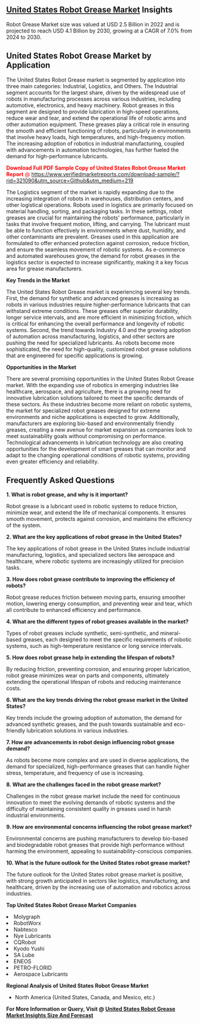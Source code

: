 <h2><a href="https://www.verifiedmarketreports.com/download-sample/?rid=321090&amp;utm_source=Github&amp;utm_medium=219" target="_blank">United States Robot Grease Market</a> Insights</h2><p>Robot Grease Market size was valued at USD 2.5 Billion in 2022 and is projected to reach USD 4.1 Billion by 2030, growing at a CAGR of 7.0% from 2024 to 2030.</p><p> <h2>United States Robot Grease Market by Application</h2> <p>The United States Robot Grease market is segmented by application into three main categories: Industrial, Logistics, and Others. The Industrial segment accounts for the largest share, driven by the widespread use of robots in manufacturing processes across various industries, including automotive, electronics, and heavy machinery. Robot greases in this segment are designed to provide lubrication in high-speed operations, reduce wear and tear, and extend the operational life of robotic arms and other automation equipment. These greases play a critical role in ensuring the smooth and efficient functioning of robots, particularly in environments that involve heavy loads, high temperatures, and high-frequency motion. The increasing adoption of robotics in industrial manufacturing, coupled with advancements in automation technologies, has further fueled the demand for high-performance lubricants. <p><span class=""><span style="color: #ff0000;"><strong>Download Full PDF Sample Copy of United States Robot Grease Market Report</strong> @ </span><a href="https://www.verifiedmarketreports.com/download-sample/?rid=321090&amp;utm_source=Github&amp;utm_medium=219" target="_blank">https://www.verifiedmarketreports.com/download-sample/?rid=321090&amp;utm_source=Github&amp;utm_medium=219</a></span></p> The Logistics segment of the market is rapidly expanding due to the increasing integration of robots in warehouses, distribution centers, and other logistical operations. Robots used in logistics are primarily focused on material handling, sorting, and packaging tasks. In these settings, robot greases are crucial for maintaining the robots' performance, particularly in tasks that involve frequent motion, lifting, and carrying. The lubricant must be able to function effectively in environments where dust, humidity, and other contaminants are prevalent. Greases used in this application are formulated to offer enhanced protection against corrosion, reduce friction, and ensure the seamless movement of robotic systems. As e-commerce and automated warehouses grow, the demand for robot greases in the logistics sector is expected to increase significantly, making it a key focus area for grease manufacturers. <p><strong>Key Trends in the Market</strong></p> <p>The United States Robot Grease market is experiencing several key trends. First, the demand for synthetic and advanced greases is increasing as robots in various industries require higher-performance lubricants that can withstand extreme conditions. These greases offer superior durability, longer service intervals, and are more efficient in minimizing friction, which is critical for enhancing the overall performance and longevity of robotic systems. Second, the trend towards Industry 4.0 and the growing adoption of automation across manufacturing, logistics, and other sectors are pushing the need for specialized lubricants. As robots become more sophisticated, the need for high-quality, customized robot grease solutions that are engineered for specific applications is growing. <p><strong>Opportunities in the Market</strong></p> <p>There are several promising opportunities in the United States Robot Grease market. With the expanding use of robotics in emerging industries like healthcare, aerospace, and agriculture, there is a growing need for innovative lubrication solutions tailored to meet the specific demands of these sectors. As these industries become more reliant on robotic systems, the market for specialized robot greases designed for extreme environments and niche applications is expected to grow. Additionally, manufacturers are exploring bio-based and environmentally friendly greases, creating a new avenue for market expansion as companies look to meet sustainability goals without compromising on performance. Technological advancements in lubrication technology are also creating opportunities for the development of smart greases that can monitor and adapt to the changing operational conditions of robotic systems, providing even greater efficiency and reliability. <h2>Frequently Asked Questions</h2> <p><strong>1. What is robot grease, and why is it important?</strong></p> <p>Robot grease is a lubricant used in robotic systems to reduce friction, minimize wear, and extend the life of mechanical components. It ensures smooth movement, protects against corrosion, and maintains the efficiency of the system.</p> <p><strong>2. What are the key applications of robot grease in the United States?</strong></p> <p>The key applications of robot grease in the United States include industrial manufacturing, logistics, and specialized sectors like aerospace and healthcare, where robotic systems are increasingly utilized for precision tasks.</p> <p><strong>3. How does robot grease contribute to improving the efficiency of robots?</strong></p> <p>Robot grease reduces friction between moving parts, ensuring smoother motion, lowering energy consumption, and preventing wear and tear, which all contribute to enhanced efficiency and performance.</p> <p><strong>4. What are the different types of robot greases available in the market?</strong></p> <p>Types of robot greases include synthetic, semi-synthetic, and mineral-based greases, each designed to meet the specific requirements of robotic systems, such as high-temperature resistance or long service intervals.</p> <p><strong>5. How does robot grease help in extending the lifespan of robots?</strong></p> <p>By reducing friction, preventing corrosion, and ensuring proper lubrication, robot grease minimizes wear on parts and components, ultimately extending the operational lifespan of robots and reducing maintenance costs.</p> <p><strong>6. What are the key trends driving the robot grease market in the United States?</strong></p> <p>Key trends include the growing adoption of automation, the demand for advanced synthetic greases, and the push towards sustainable and eco-friendly lubrication solutions in various industries.</p> <p><strong>7. How are advancements in robot design influencing robot grease demand?</strong></p> <p>As robots become more complex and are used in diverse applications, the demand for specialized, high-performance greases that can handle higher stress, temperature, and frequency of use is increasing.</p> <p><strong>8. What are the challenges faced in the robot grease market?</strong></p> <p>Challenges in the robot grease market include the need for continuous innovation to meet the evolving demands of robotic systems and the difficulty of maintaining consistent quality in greases used in harsh industrial environments.</p> <p><strong>9. How are environmental concerns influencing the robot grease market?</strong></p> <p>Environmental concerns are pushing manufacturers to develop bio-based and biodegradable robot greases that provide high performance without harming the environment, appealing to sustainability-conscious companies.</p> <p><strong>10. What is the future outlook for the United States robot grease market?</strong></p> <p>The future outlook for the United States robot grease market is positive, with strong growth anticipated in sectors like logistics, manufacturing, and healthcare, driven by the increasing use of automation and robotics across industries.</p> </p><p><strong>Top United States Robot Grease Market Companies</strong></p><div data-test-id=""><p><li>Molygraph</li><li> RobotWorx</li><li> Nabtesco</li><li> Nye Lubricants</li><li> CQRobot</li><li> Kyodo Yushi</li><li> SA Lube</li><li> ENEOS</li><li> PETRO-FLORID</li><li> Aerospace Lubricants</li></p><div><strong>Regional Analysis of&nbsp;United States Robot Grease Market</strong></div><ul><li dir="ltr"><p dir="ltr">North America&nbsp;(United States, Canada, and Mexico, etc.)</p></li></ul><p><strong>For More Information or Query, Visit @&nbsp;</strong><strong><a href="https://www.verifiedmarketreports.com/product/robot-grease-market/?utm_source=Github&amp;utm_medium=219" target="_blank">United States Robot Grease Market Insights Size And Forecast</a></strong></p></div>
